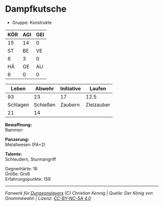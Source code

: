 # Dampfkutsche  
- Gruppe: Konstrukte  

| KÖR | AGI | GEI |  
| --- | --- | --- |  
| 15  | 14  | 0   |
| ST  | BE  | VE  |  
| 6   | 3   | 0   |
| HÄ  | GE  | AU  |  
| 6   | 0   | 0   |


| Leben    | Abwehr   | Initiative | Laufen     |
| -------- | -------- | ---------- | ---------- |
| 93       | 23       | 17         | 12.5       |
| Schlagen | Schießen | Zaubern    | Zielzauber |
| 21       | 14       |            |            |

**Bewaffnung:**  
Rammen

**Panzerung:**  
Metallwesen (PA+2)

**Talente:**  
Schleudern, Sturmangriff

Gegnerhärte: 16  
Größe: Groß  
Erfahrungspunkte: 159  



___
*Fanwerk für [Dungeonslayers](https://www.dungeonslayers.net/) (C) Christian Kennig | Quelle: Der König von Gnommewahn | Lizenz: [CC-BY-NC-SA 4.0](https://creativecommons.org/licenses/by-nc-sa/4.0/deed.de)*